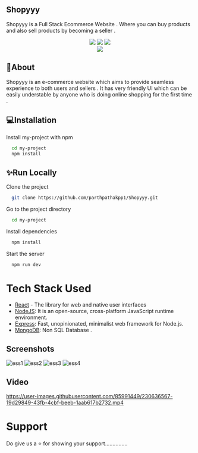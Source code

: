 
## Shopyyy

Shopyyy is a Full Stack Ecommerce Website . Where you can buy products and also sell products by becoming a seller . 

<div align="center">
<img src="https://forthebadge.com/images/badges/built-with-love.svg" />
<img src="https://forthebadge.com/images/badges/uses-brains.svg" />
<img src="https://forthebadge.com/images/badges/powered-by-responsibility.svg" />
  <br>
   <img src="https://img.shields.io/github/license/PiyushKalyanpy/GyanaGuru?style=for-the-badge" />
   </div>

## 🔖About
Shopyyy is an e-commerce website which aims to provide seamless experience to both users and sellers . It has very friendly UI which can be easily understable by anyone who is doing online shopping for the first time . 

## 💻Installation

Install my-project with npm

```bash
  cd my-project
  npm install
```
    
## ✨Run Locally

Clone the project

```bash
  git clone https://github.com/parthpathakpp1/Shopyyy.git
```

Go to the project directory

```bash
  cd my-project
```

Install dependencies

```bash
  npm install
```

Start the server

```bash
  npm run dev 
```


# Tech Stack Used
- [React](https://react.dev/) - The library for web and native user interfaces
- [NodeJS](https://nodejs.org/en): It is an open-source, cross-platform JavaScript runtime environment.
- [Express](https://expressjs.com/): Fast, unopinionated, minimalist web framework for Node.js.
- [MongoDB](https://www.mongodb.com/): Non SQL Database . 

## Screenshots

![ess1](https://user-images.githubusercontent.com/85991449/230636175-f1cd4700-b718-4a4e-8540-f37051b93c55.png)
![ess2](https://user-images.githubusercontent.com/85991449/230636187-44e15bd8-b9d9-4a2f-af98-487e30621be0.png)
![ess3](https://user-images.githubusercontent.com/85991449/230636192-a5f9b1ff-9159-4972-8184-309d99ecacc5.png)
![ess4](https://user-images.githubusercontent.com/85991449/230636205-2743c4b5-d853-48bc-9d0c-892aa90e06d6.png)

## Video

https://user-images.githubusercontent.com/85991449/230636567-19d29849-43fb-4cbf-beeb-1aab617b2732.mp4


# Support
Do give us a ⭐️ for showing your support...............
